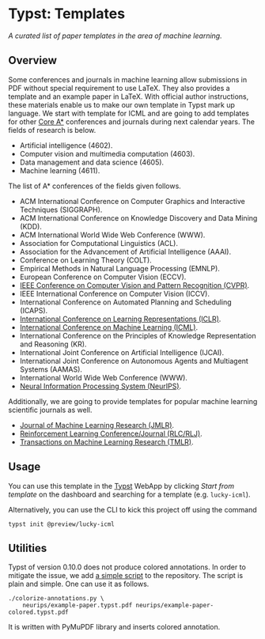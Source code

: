 # Typst: Templates

*A curated list of paper templates in the area of machine learning.*

## Overview

Some conferences and journals in machine learning allow submissions in PDF
without special requirement to use LaTeX. They also provides a template and an
example paper in LaTeX. With official author instructions, these materials
enable us to make our own template in Typst mark up language. We start with
template for ICML and are going to add templates for other [Core A\*][1]
conferences and journals during next calendar years. The fields of research is
below.

- Artificial intelligence (4602).
- Computer vision and multimedia computation (4603).
- Data management and data science (4605).
- Machine learning (4611).

The list of A* conferences of the fields given follows.

- ACM International Conference on Computer Graphics and Interactive Techniques
  (SIGGRAPH).
- ACM International Conference on Knowledge Discovery and Data Mining (KDD).
- ACM International World Wide Web Conference (WWW).
- Association for Computational Linguistics (ACL).
- Association for the Advancement of Artificial Intelligence (AAAI).
- Conference on Learning Theory (COLT).
- Empirical Methods in Natural Language Processing (EMNLP).
- European Conference on Computer Vision (ECCV).
- [IEEE Conference on Computer Vision and Pattern Recognition (CVPR)](cvpr).
- IEEE International Conference on Computer Vision (ICCV).
- International Conference on Automated Planning and Scheduling (ICAPS).
- [International Conference on Learning Representations (ICLR)](iclr).
- [International Conference on Machine Learning (ICML)](icml).
- International Conference on the Principles of Knowledge Representation and
  Reasoning (KR).
- International Joint Conference on Artificial Intelligence (IJCAI).
- International Joint Conference on Autonomous Agents and Multiagent Systems
  (AAMAS).
- International World Wide Web Conference (WWW).
- [Neural Information Processing System (NeurIPS)](neurips).

Additionally, we are going to provide templates for popular machine learning
scientific journals as well.

- [Journal of Machine Learning Research (JMLR)](jmlr).
- [Reinforcement Learning Conference/Journal (RLC/RLJ)](rlj).
- [Transactions on Machine Learning Research (TMLR)](tmlr).

## Usage

You can use this template in the [Typst][2] WebApp by clicking _Start from
template_ on the dashboard and searching for a template (e.g. `lucky-icml`).

Alternatively, you can use the CLI to kick this project off using the command

```shell
typst init @preview/lucky-icml
```

## Utilities

Typst of version 0.10.0 does not produce colored annotations. In order to
mitigate the issue, we add [a simple script](colorize-annotations.py) to the
repository. The script is plain and simple. One can use it as follows.

```shell
./colorize-annotations.py \
    neurips/example-paper.typst.pdf neurips/example-paper-colored.typst.pdf
```

It is written with PyMuPDF library and inserts colored annotation.

[1]: https://portal.core.edu.au/conf-ranks/?search=A*&by=rank&source=CORE2023&sort=aacronym
[2]: https://typst.app/
